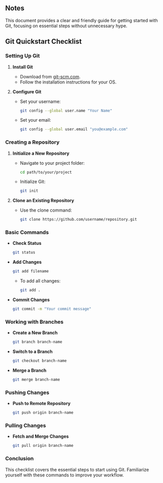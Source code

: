 ## Notes
This document provides a clear and friendly guide for getting started with Git, focusing on essential steps without unnecessary hype.

## Git Quickstart Checklist

### Setting Up Git

1. **Install Git**
   - Download from [git-scm.com](https://git-scm.com).
   - Follow the installation instructions for your OS.

2. **Configure Git**
   - Set your username:
     ```bash
     git config --global user.name "Your Name"
     ```
   - Set your email:
     ```bash
     git config --global user.email "you@example.com"
     ```

### Creating a Repository

1. **Initialize a New Repository**
   - Navigate to your project folder:
     ```bash
     cd path/to/your/project
     ```
   - Initialize Git:
     ```bash
     git init
     ```

2. **Clone an Existing Repository**
   - Use the clone command:
     ```bash
     git clone https://github.com/username/repository.git
     ```

### Basic Commands

- **Check Status**
  ```bash
  git status
  ```

- **Add Changes**
  ```bash
  git add filename
  ```
  - To add all changes:
    ```bash
    git add .
    ```

- **Commit Changes**
  ```bash
  git commit -m "Your commit message"
  ```

### Working with Branches

- **Create a New Branch**
  ```bash
  git branch branch-name
  ```

- **Switch to a Branch**
  ```bash
  git checkout branch-name
  ```

- **Merge a Branch**
  ```bash
  git merge branch-name
  ```

### Pushing Changes

- **Push to Remote Repository**
  ```bash
  git push origin branch-name
  ```

### Pulling Changes

- **Fetch and Merge Changes**
  ```bash
  git pull origin branch-name
  ```

### Conclusion

This checklist covers the essential steps to start using Git. Familiarize yourself with these commands to improve your workflow.